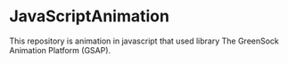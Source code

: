 # JavaScriptAnimation

This repository is animation in javascript that used library The GreenSock Animation Platform (GSAP).
